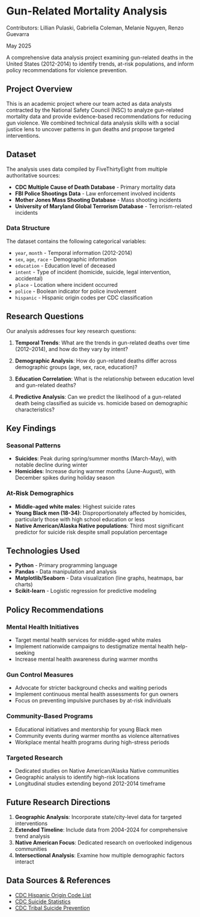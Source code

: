 # Gun-Related Mortality Analysis

Contributors: Lillian Pulaski, Gabriella Coleman, Melanie Nguyen, Renzo Guevarra

May 2025

A comprehensive data analysis project examining gun-related deaths in the United States (2012-2014) to identify trends, at-risk populations, and inform policy recommendations for violence prevention.

## Project Overview

This is an academic project where our team acted as data analysts contracted by the National Safety Council (NSC) to analyze gun-related mortality data and provide evidence-based recommendations for reducing gun violence. We combined technical data analysis skills with a social justice lens to uncover patterns in gun deaths and propose targeted interventions.

## Dataset

The analysis uses data compiled by FiveThirtyEight from multiple authoritative sources:

- **CDC Multiple Cause of Death Database** - Primary mortality data
- **FBI Police Shootings Data** - Law enforcement involved incidents  
- **Mother Jones Mass Shooting Database** - Mass shooting incidents
- **University of Maryland Global Terrorism Database** - Terrorism-related incidents

### Data Structure

The dataset contains the following categorical variables:
- `year`, `month` - Temporal information (2012-2014)
- `sex`, `age`, `race` - Demographic information
- `education` - Education level of deceased
- `intent` - Type of incident (homicide, suicide, legal intervention, accidental)
- `place` - Location where incident occurred
- `police` - Boolean indicator for police involvement
- `hispanic` - Hispanic origin codes per CDC classification

## Research Questions

Our analysis addresses four key research questions:

1. **Temporal Trends**: What are the trends in gun-related deaths over time (2012–2014), and how do they vary by intent?

2. **Demographic Analysis**: How do gun-related deaths differ across demographic groups (age, sex, race, education)?

3. **Education Correlation**: What is the relationship between education level and gun-related deaths?

4. **Predictive Analysis**: Can we predict the likelihood of a gun-related death being classified as suicide vs. homicide based on demographic characteristics?

## Key Findings

### Seasonal Patterns
- **Suicides**: Peak during spring/summer months (March-May), with notable decline during winter
- **Homicides**: Increase during warmer months (June-August), with December spikes during holiday season

### At-Risk Demographics
- **Middle-aged white males**: Highest suicide rates
- **Young Black men (18-34)**: Disproportionately affected by homicides, particularly those with high school education or less
- **Native American/Alaska Native populations**: Third most significant predictor for suicide risk despite small population percentage

## Technologies Used

- **Python** - Primary programming language
- **Pandas** - Data manipulation and analysis
- **Matplotlib/Seaborn** - Data visualization (line graphs, heatmaps, bar charts)
- **Scikit-learn** - Logistic regression for predictive modeling

## Policy Recommendations

### Mental Health Initiatives
- Target mental health services for middle-aged white males
- Implement nationwide campaigns to destigmatize mental health help-seeking
- Increase mental health awareness during warmer months

### Gun Control Measures
- Advocate for stricter background checks and waiting periods
- Implement continuous mental health assessments for gun owners
- Focus on preventing impulsive purchases by at-risk individuals

### Community-Based Programs
- Educational initiatives and mentorship for young Black men
- Community events during warmer months as violence alternatives
- Workplace mental health programs during high-stress periods

### Targeted Research
- Dedicated studies on Native American/Alaska Native communities
- Geographic analysis to identify high-risk locations
- Longitudinal studies extending beyond 2012-2014 timeframe

## Future Research Directions

1. **Geographic Analysis**: Incorporate state/city-level data for targeted interventions
2. **Extended Timeline**: Include data from 2004-2024 for comprehensive trend analysis
3. **Native American Focus**: Dedicated research on overlooked indigenous communities
4. **Intersectional Analysis**: Examine how multiple demographic factors interact

## Data Sources & References

- [CDC Hispanic Origin Code List](https://www.cdc.gov/nchs/data/dvs/Appendix_D_Accessible_Hispanic_Origin_Code_List_Update_2011.pdf)
- [CDC Suicide Statistics](https://blogs.cdc.gov/nchs/2014/01/10/1121/)
- [CDC Tribal Suicide Prevention](https://www.cdc.gov/suicide/programs/tribal.html)
